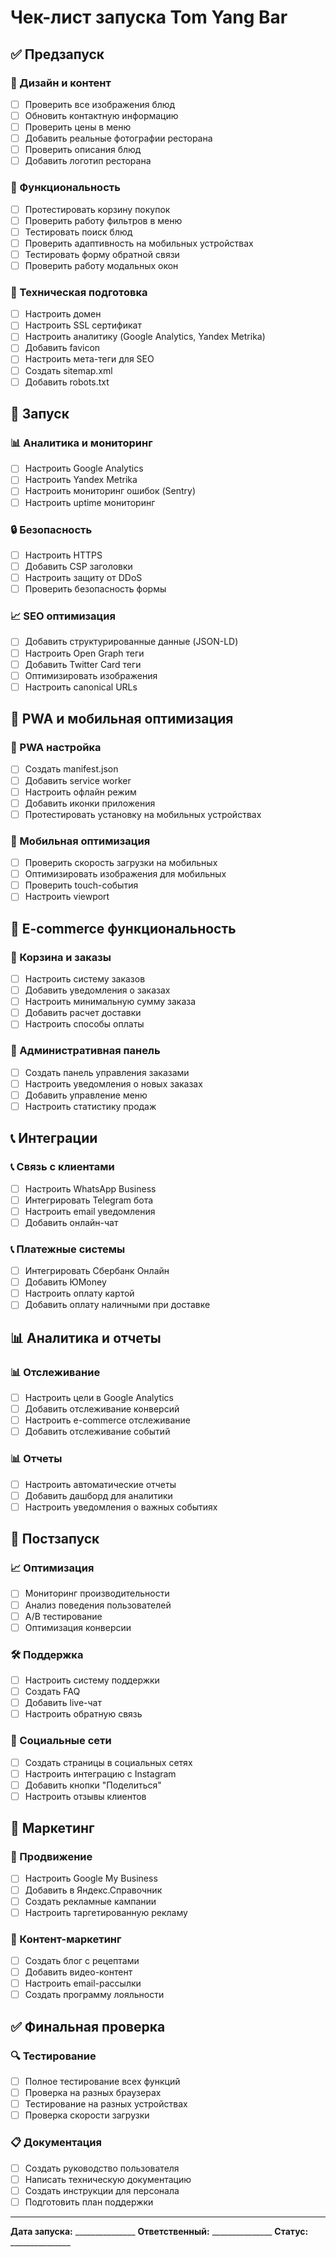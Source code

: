 # Чек-лист запуска Tom Yang Bar

## ✅ Предзапуск

### 🎨 Дизайн и контент
- [ ] Проверить все изображения блюд
- [ ] Обновить контактную информацию
- [ ] Проверить цены в меню
- [ ] Добавить реальные фотографии ресторана
- [ ] Проверить описания блюд
- [ ] Добавить логотип ресторана

### 📱 Функциональность
- [ ] Протестировать корзину покупок
- [ ] Проверить работу фильтров в меню
- [ ] Тестировать поиск блюд
- [ ] Проверить адаптивность на мобильных устройствах
- [ ] Тестировать форму обратной связи
- [ ] Проверить работу модальных окон

### 🔧 Техническая подготовка
- [ ] Настроить домен
- [ ] Настроить SSL сертификат
- [ ] Настроить аналитику (Google Analytics, Yandex Metrika)
- [ ] Добавить favicon
- [ ] Настроить мета-теги для SEO
- [ ] Создать sitemap.xml
- [ ] Добавить robots.txt

## 🚀 Запуск

### 📊 Аналитика и мониторинг
- [ ] Настроить Google Analytics
- [ ] Настроить Yandex Metrika
- [ ] Настроить мониторинг ошибок (Sentry)
- [ ] Настроить uptime мониторинг

### 🔒 Безопасность
- [ ] Настроить HTTPS
- [ ] Добавить CSP заголовки
- [ ] Настроить защиту от DDoS
- [ ] Проверить безопасность формы

### 📈 SEO оптимизация
- [ ] Добавить структурированные данные (JSON-LD)
- [ ] Настроить Open Graph теги
- [ ] Добавить Twitter Card теги
- [ ] Оптимизировать изображения
- [ ] Настроить canonical URLs

## 📱 PWA и мобильная оптимизация

### 📱 PWA настройка
- [ ] Создать manifest.json
- [ ] Добавить service worker
- [ ] Настроить офлайн режим
- [ ] Добавить иконки приложения
- [ ] Протестировать установку на мобильных устройствах

### 📱 Мобильная оптимизация
- [ ] Проверить скорость загрузки на мобильных
- [ ] Оптимизировать изображения для мобильных
- [ ] Проверить touch-события
- [ ] Настроить viewport

## 🛒 E-commerce функциональность

### 🛒 Корзина и заказы
- [ ] Настроить систему заказов
- [ ] Добавить уведомления о заказах
- [ ] Настроить минимальную сумму заказа
- [ ] Добавить расчет доставки
- [ ] Настроить способы оплаты

### 🛒 Административная панель
- [ ] Создать панель управления заказами
- [ ] Настроить уведомления о новых заказах
- [ ] Добавить управление меню
- [ ] Настроить статистику продаж

## 📞 Интеграции

### 📞 Связь с клиентами
- [ ] Настроить WhatsApp Business
- [ ] Интегрировать Telegram бота
- [ ] Настроить email уведомления
- [ ] Добавить онлайн-чат

### 📞 Платежные системы
- [ ] Интегрировать Сбербанк Онлайн
- [ ] Добавить ЮMoney
- [ ] Настроить оплату картой
- [ ] Добавить оплату наличными при доставке

## 📊 Аналитика и отчеты

### 📊 Отслеживание
- [ ] Настроить цели в Google Analytics
- [ ] Добавить отслеживание конверсий
- [ ] Настроить e-commerce отслеживание
- [ ] Добавить отслеживание событий

### 📊 Отчеты
- [ ] Настроить автоматические отчеты
- [ ] Добавить дашборд для аналитики
- [ ] Настроить уведомления о важных событиях

## 🔄 Постзапуск

### 📈 Оптимизация
- [ ] Мониторинг производительности
- [ ] Анализ поведения пользователей
- [ ] A/B тестирование
- [ ] Оптимизация конверсии

### 🛠️ Поддержка
- [ ] Настроить систему поддержки
- [ ] Создать FAQ
- [ ] Добавить live-чат
- [ ] Настроить обратную связь

### 📱 Социальные сети
- [ ] Создать страницы в социальных сетях
- [ ] Настроить интеграцию с Instagram
- [ ] Добавить кнопки "Поделиться"
- [ ] Настроить отзывы клиентов

## 🎯 Маркетинг

### 📢 Продвижение
- [ ] Настроить Google My Business
- [ ] Добавить в Яндекс.Справочник
- [ ] Создать рекламные кампании
- [ ] Настроить таргетированную рекламу

### 📢 Контент-маркетинг
- [ ] Создать блог с рецептами
- [ ] Добавить видео-контент
- [ ] Настроить email-рассылки
- [ ] Создать программу лояльности

## ✅ Финальная проверка

### 🔍 Тестирование
- [ ] Полное тестирование всех функций
- [ ] Проверка на разных браузерах
- [ ] Тестирование на разных устройствах
- [ ] Проверка скорости загрузки

### 📋 Документация
- [ ] Создать руководство пользователя
- [ ] Написать техническую документацию
- [ ] Создать инструкции для персонала
- [ ] Подготовить план поддержки

---

**Дата запуска:** _______________
**Ответственный:** _______________
**Статус:** _______________

